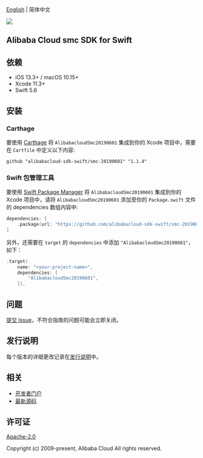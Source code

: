 [English](README.md) | 简体中文

![](https://aliyunsdk-pages.alicdn.com/icons/AlibabaCloud.svg)

## Alibaba Cloud smc SDK for Swift

## 依赖

- iOS 13.3+ / macOS 10.15+
- Xcode 11.3+
- Swift 5.6

## 安装

### Carthage

要使用 [Carthage](https://github.com/Carthage/Carthage) 将 `AlibabacloudSmc20190601` 集成到你的 Xcode 项目中，需要在 `Cartfile` 中定义以下内容:

```ogdl
github "alibabacloud-sdk-swift/smc-20190601" "1.1.4"
```

### Swift 包管理工具

要使用 [Swift Package Manager](https://swift.org/package-manager/) 将 `AlibabacloudSmc20190601` 集成到你的 Xcode 项目中，请将 `AlibabacloudSmc20190601` 添加至你的 `Package.swift` 文件的 dependencies 数组内容中:

```swift
dependencies: [
    .package(url: "https://github.com/alibabacloud-sdk-swift/smc-20190601.git", from: "1.1.4")
]
```

另外，还需要在 `target` 的 `dependencies` 中添加 `"AlibabacloudSmc20190601"`，如下：

```swift
.target(
    name: "<your-project-name>",
    dependencies: [
        "AlibabacloudSmc20190601",
    ]),
```

## 问题

[提交 Issue](https://github.com/alibabacloud-sdk-swift/smc-20190601/issues/new)，不符合指南的问题可能会立即关闭。

## 发行说明

每个版本的详细更改记录在[发行说明](./ChangeLog.txt)中。

## 相关

* [开发者门户](https://next.api.aliyun.com/home)
* [最新源码](https://github.com/alibabacloud-sdk-swift/smc-20190601)

## 许可证

[Apache-2.0](http://www.apache.org/licenses/LICENSE-2.0)

Copyright (c) 2009-present, Alibaba Cloud All rights reserved.
